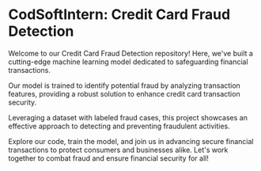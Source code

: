 # CodSoftIntern: Credit Card Fraud Detection

Welcome to our Credit Card Fraud Detection repository! Here, we've built a cutting-edge machine learning model dedicated to safeguarding financial transactions. 

Our model is trained to identify potential fraud by analyzing transaction features, providing a robust solution to enhance credit card transaction security.

Leveraging a dataset with labeled fraud cases, this project showcases an effective approach to detecting and preventing fraudulent activities.

Explore our code, train the model, and join us in advancing secure financial transactions to protect consumers and businesses alike. Let's work together to combat fraud and ensure financial security for all!
